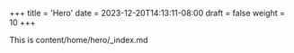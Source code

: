 +++
title = 'Hero'
date = 2023-12-20T14:13:11-08:00
draft = false
weight = 10
+++

This is content/home/hero/_index.md
